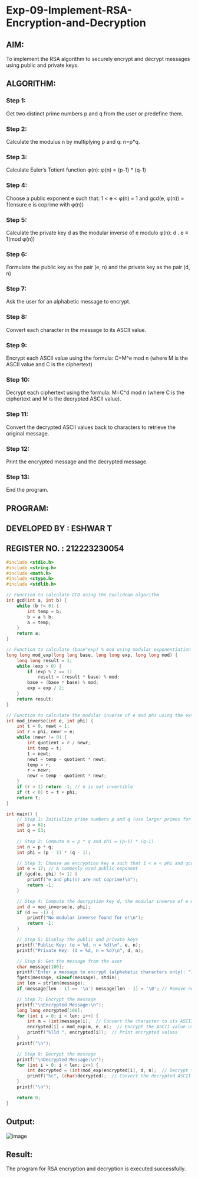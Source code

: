 # Exp-09-Implement-RSA-Encryption-and-Decryption
## AIM:
To implement the RSA algorithm to securely encrypt and decrypt messages using public and private keys.
## ALGORITHM:
### Step 1: 
Get two distinct prime numbers p and q from the user or predefine them. 
### Step 2: 
Calculate the modulus n by multiplying p and q: n=p*q.
### Step 3:
Calculate Euler’s Totient function φ(n): φ(n) = (p-1) * (q-1)
### Step 4:
Choose a public exponent e such that: 1 < e < φ(n) = 1 and gcd(e, φ(n)) = 1(ensure e is coprime with φ(n))
### Step 5:
Calculate the private key d as the modular inverse of e modulo φ(n): d . e ≡ 1(mod φ(n))
### Step 6:
Formulate the public key as the pair (e, n) and the private key as the pair (d, n)
### Step 7:
Ask the user for an alphabetic message to encrypt.
### Step 8:
Convert each character in the message to its ASCII value.
### Step 9:
Encrypt each ASCII value using the formula: C=M^e mod n (where M is the ASCII value and C is the ciphertext)
### Step 10:
Decrypt each ciphertext using the formula: M=C^d mod n (where C is the ciphertext and M is the decrypted ASCII value).
### Step 11:
Convert the decrypted ASCII values back to characters to retrieve the original message. 
### Step 12:
Print the encrypted message and the decrypted message.
### Step 13:
End the program.

## PROGRAM:
## DEVELOPED BY : ESHWAR T
## REGISTER NO. : 212223230054
```c
#include <stdio.h>
#include <string.h>
#include <math.h>
#include <ctype.h>
#include <stdlib.h>

// Function to calculate GCD using the Euclidean algorithm
int gcd(int a, int b) {
    while (b != 0) {
        int temp = b;
        b = a % b;
        a = temp;
    }
    return a;
}

// Function to calculate (base^exp) % mod using modular exponentiation
long long mod_exp(long long base, long long exp, long long mod) {
    long long result = 1;
    while (exp > 0) {
        if (exp % 2 == 1)
            result = (result * base) % mod;
        base = (base * base) % mod;
        exp = exp / 2;
    }
    return result;
}

// Function to calculate the modular inverse of e mod phi using the extended Euclidean algorithm
int mod_inverse(int e, int phi) {
    int t = 0, newt = 1;
    int r = phi, newr = e;
    while (newr != 0) {
        int quotient = r / newr;
        int temp = t;
        t = newt;
        newt = temp - quotient * newt;
        temp = r;
        r = newr;
        newr = temp - quotient * newr;
    }
    if (r > 1) return -1; // e is not invertible
    if (t < 0) t = t + phi;
    return t;
}

int main() {
    // Step 1: Initialize prime numbers p and q (use larger primes for real-world applications)
    int p = 61;
    int q = 53;
    
    // Step 2: Compute n = p * q and phi = (p-1) * (q-1)
    int n = p * q;
    int phi = (p - 1) * (q - 1);

    // Step 3: Choose an encryption key e such that 1 < e < phi and gcd(e, phi) = 1
    int e = 17; // A commonly used public exponent
    if (gcd(e, phi) != 1) {
        printf("e and phi(n) are not coprime!\n");
        return -1;
    }

    // Step 4: Compute the decryption key d, the modular inverse of e mod phi
    int d = mod_inverse(e, phi);
    if (d == -1) {
        printf("No modular inverse found for e!\n");
        return -1;
    }

    // Step 5: Display the public and private keys
    printf("Public Key: (e = %d, n = %d)\n", e, n);
    printf("Private Key: (d = %d, n = %d)\n", d, n);

    // Step 6: Get the message from the user
    char message[100];
    printf("Enter a message to encrypt (alphabetic characters only): ");
    fgets(message, sizeof(message), stdin);
    int len = strlen(message);
    if (message[len - 1] == '\n') message[len - 1] = '\0'; // Remove newline character

    // Step 7: Encrypt the message
    printf("\nEncrypted Message:\n");
    long long encrypted[100];
    for (int i = 0; i < len; i++) {
        int m = (int)message[i];  // Convert the character to its ASCII value
        encrypted[i] = mod_exp(m, e, n);  // Encrypt the ASCII value using RSA
        printf("%lld ", encrypted[i]);  // Print encrypted values
    }
    printf("\n");

    // Step 8: Decrypt the message
    printf("\nDecrypted Message:\n");
    for (int i = 0; i < len; i++) {
        int decrypted = (int)mod_exp(encrypted[i], d, n);  // Decrypt the ASCII value using RSA
        printf("%c", (char)decrypted);  // Convert the decrypted ASCII value back to a character
    }
    printf("\n");

    return 0;
}
```
## Output:
![image](https://github.com/user-attachments/assets/31d5f369-72d0-4536-8e0b-d864f1952524)




## Result:
The program for RSA encryption and decryption is executed successfully.
